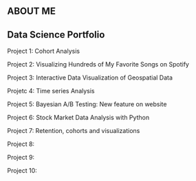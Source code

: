 ## ABOUT ME
[logo]: https://github.com/adam-p/markdown-here/raw/master/src/common/images/icon48.png "Logo Title Text 2"



## Data Science Portfolio

Project 1: Cohort Analysis

Project 2: Visualizing Hundreds of My Favorite Songs on Spotify

Project 3: Interactive Data Visualization of Geospatial Data

Projetc 4: Time series Analysis

Project 5: Bayesian A/B Testing: New feature on website

Project 6: Stock Market Data Analysis with Python 

Project 7: Retention, cohorts and visualizations

Project 8:

Project 9:

Project 10:
